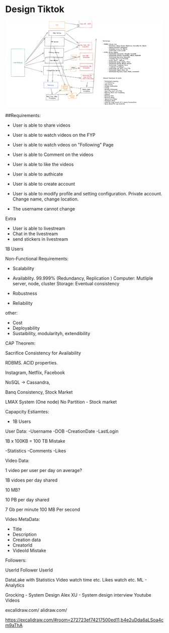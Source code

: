 
# Design Tiktok

![tiktok doc](Untitled5.png)

##Requirements:

- User is able to share videos
- User is able to watch videos on the FYP
- User is able to watch vdeos on "Following" Page
- User is able to Comment on the videos
- User is able to like the videos



- User is able to authicate
- User is able to create account
- User is able to modify profile and setting configuration. Private account. Change name, change location.
- The username cannot change


Extra
- User is able to livestream
- Chat in the livestream
- send stickers in livestream


1B Users

Non-Functional Requirements:
- Scalability
- Availablity. 99.999% 
(Redundancy, Replication )
Computer: Mutliple server, node, cluster
Storage: Eventual consistency

- Robustness 
- Reliability


other:
- Cost
- Deployability
- Sustaibility, modularityh, extendibility



CAP Theorem:

Sacrifice Consistency for Availability

RDBMS. ACID properties. 

Instagram, Netflix, Facebook

NoSQL -> Cassandra, 

Banq Consistency, Stock Market


LMAX System (One node) No Partition - Stock market




Capapcity Estiamtes:
- 1B Users

User Data:
-Username 
-DOB
-CreationDate
-LastLogin

1B x 100KB = 100 TB Mistake

-Statistics
-Comments
-Likes


Video Data:

1 video per user per day on average?

1B vidoes per day shared

10 MB?

10 PB per day shared

7 Gb per minute
100 MB Per second 

Video MetaData:
- Title
- Description
- Creation data
- CreatorId
- VideoId Mistake


Followers: 

UserId
Follower UserId


DataLake with Statistics
Video watch time etc.
Likes watch etc.
ML - Analytics


Grocking - System Design
Alex XU - System design interview
Youtube Videos


excalidraw.com/
alidraw.com/


https://excalidraw.com/#room=272723ef74217500ed11,b4e2uDda6aLSoa4cm9aThA
